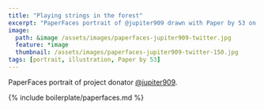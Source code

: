 ```yaml
---
title: "Playing strings in the forest"
excerpt: "PaperFaces portrait of @jupiter909 drawn with Paper by 53 on an iPad."
image: 
  path: &image /assets/images/paperfaces-jupiter909-twitter.jpg 
  feature: *image
  thumbnail: /assets/images/paperfaces-jupiter909-twitter-150.jpg
tags: [portrait, illustration, Paper by 53]
---
```


PaperFaces portrait of project donator [@jupiter909](http://twitter.com/jupiter909).

{% include boilerplate/paperfaces.md %}
